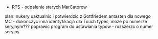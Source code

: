 - RTS - odpalenie starych MarCatorow


plan:
nukery uaktualnic i potwierdzic z Gottfriedem
antasten dla nowego MC - dokonczyc
inna identyfikacja dla Touch types, moze po numerze seryjnym???
poprawic program do ustawiania typow - rozszerzc o numer seryjny